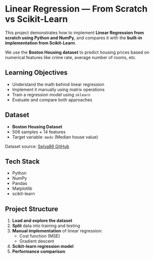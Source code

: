 # Linear Regression — From Scratch vs Scikit-Learn

This project demonstrates how to implement **Linear Regression from scratch using Python and NumPy**, and compares it with the **built-in implementation from Scikit-Learn**.

We use the **Boston Housing dataset** to predict housing prices based on numerical features like crime rate, average number of rooms, etc.

## Learning Objectives

- Understand the math behind linear regression
- Implement it manually using matrix operations
- Train a regression model using `sklearn`
- Evaluate and compare both approaches

## Dataset

- **Boston Housing Dataset**
- 506 samples × 14 features
- Target variable: `medv` (Median house value)

Dataset source: [Selva86 GitHub](https://raw.githubusercontent.com/selva86/datasets/master/BostonHousing.csv)

##  Tech Stack

- Python
- NumPy
- Pandas
- Matplotlib
- scikit-learn

##  Project Structure

1. **Load and explore the dataset**
2. **Split** data into training and testing
3. **Manual implementation** of linear regression:
   - Cost function (MSE)
   - Gradient descent
4. **Scikit-learn regression model**
5. **Performance comparison**
